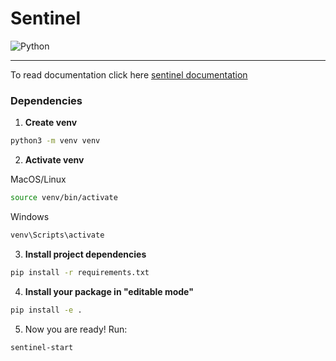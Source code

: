 # Sentinel
![Python](https://img.shields.io/badge/Python-3776AB?style=flat&logo=python&logoColor=white)

---

To read documentation click here [sentinel documentation]()

### Dependencies

1. **Create venv**
```zsh
python3 -m venv venv
```

2. **Activate venv**

MacOS/Linux
```zsh
source venv/bin/activate
```
Windows
```zsh
venv\Scripts\activate
```

3. **Install project dependencies**
```zsh
pip install -r requirements.txt
```

4. **Install your package in "editable mode"**
```zsh
pip install -e .
```

5. Now you are ready! Run:
```zsh
sentinel-start
```